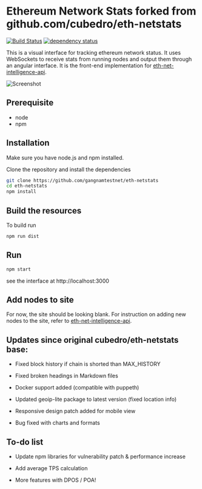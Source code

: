 Ethereum Network Stats forked from github.com/cubedro/eth-netstats
============
[![Build Status][travis-image]][travis-url] [![dependency status][dep-image]][dep-url]

This is a visual interface for tracking ethereum network status. It uses WebSockets to receive stats from running nodes and output them through an angular interface. It is the front-end implementation for [eth-net-intelligence-api](https://github.com/gangnamtestnet/eth-net-intelligence-api).


![Screenshot](https://raw.githubusercontent.com/amalleo25/eth-netstats/master/src/images/screenshot.jpg?v=0.0.6 "Screenshot")

## Prerequisite
* node
* npm

## Installation
Make sure you have node.js and npm installed.

Clone the repository and install the dependencies

```bash
git clone https://github.com/gangnamtestnet/eth-netstats
cd eth-netstats
npm install
```

## Build the resources

To build run
```bash
npm run dist
```

## Run

```bash
npm start
```

see the interface at http://localhost:3000

## Add nodes to site

For now, the site should be looking blank. For instruction on adding new nodes to the site, refer to [eth-net-intelligence-api](https://github.com/gangnamtestnet/eth-net-intelligence-api).

## Updates since original cubedro/eth-netstats base:

+ Fixed block history if chain is shorted than MAX_HISTORY

+ Fixed broken headings in Markdown files

+ Docker support added (compatible with puppeth)

+ Updated geoip-lite package to latest version (fixed location info)

+ Responsive design patch added for mobile view

+ Bug fixed with charts and formats

## To-do list

+ Update npm libraries for vulnerability patch & performance increase

+ Add average TPS calculation

+ More features with DPOS / POA!

[travis-image]: https://travis-ci.org/gangnamtestnet/eth-netstats.svg
[travis-url]: https://travis-ci.org/gangnamtestnet/eth-netstats
[dep-image]: https://david-dm.org/gangnamtestnet/eth-netstats.svg
[dep-url]: https://david-dm.org/gangnamtestnet/eth-netstats
